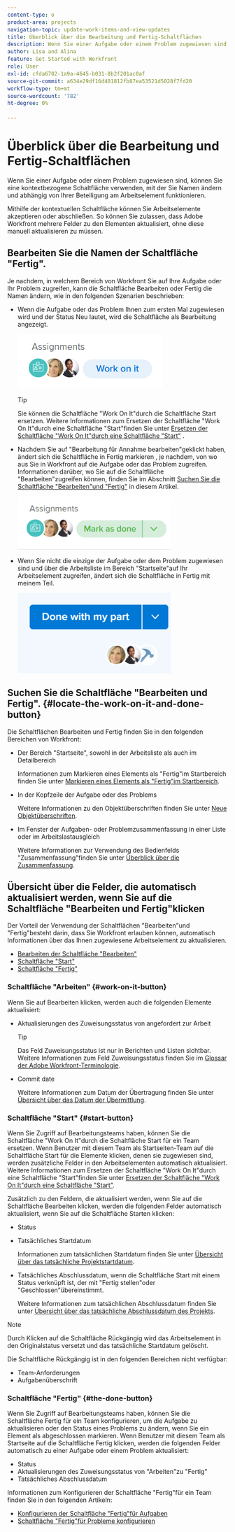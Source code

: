 ```yaml
---
content-type: o
product-area: projects
navigation-topic: update-work-items-and-view-updates
title: Überblick über die Bearbeitung und Fertig-Schaltflächen
description: Wenn Sie einer Aufgabe oder einem Problem zugewiesen sind, können Sie eine kontextbezogene Schaltfläche verwenden, mit der Sie Namen ändern und abhängig von Ihrer Beteiligung am Arbeitselement funktionieren.
author: Lisa and Alina
feature: Get Started with Workfront
role: User
exl-id: cfda6702-1a9a-4645-b031-8b2f201ac0af
source-git-commit: a634e29df16d401812fb87ea53521d5028f7fd20
workflow-type: tm+mt
source-wordcount: '782'
ht-degree: 0%

---
```


# Überblick über die Bearbeitung und Fertig-Schaltflächen

Wenn Sie einer Aufgabe oder einem Problem zugewiesen sind, können Sie eine kontextbezogene Schaltfläche verwenden, mit der Sie Namen ändern und abhängig von Ihrer Beteiligung am Arbeitselement funktionieren.

Mithilfe der kontextuellen Schaltfläche können Sie Arbeitselemente akzeptieren oder abschließen. So können Sie zulassen, dass Adobe Workfront mehrere Felder zu den Elementen aktualisiert, ohne diese manuell aktualisieren zu müssen.

## Bearbeiten Sie die Namen der Schaltfläche &quot;Fertig&quot;.

Je nachdem, in welchem Bereich von Workfront Sie auf Ihre Aufgabe oder Ihr Problem zugreifen, kann die Schaltfläche Bearbeiten oder Fertig die Namen ändern, wie in den folgenden Szenarien beschrieben: 

* Wenn die Aufgabe oder das Problem Ihnen zum ersten Mal zugewiesen wird und der Status Neu lautet, wird die Schaltfläche als Bearbeitung angezeigt.

  ![](assets/nwe-work-on-it-button.png)

  >[!TIP]
  >
  >Sie können die Schaltfläche &quot;Work On It&quot;durch die Schaltfläche Start ersetzen. Weitere Informationen zum Ersetzen der Schaltfläche &quot;Work On It&quot;durch eine Schaltfläche &quot;Start&quot;finden Sie unter [Ersetzen der Schaltfläche &quot;Work On It&quot;durch eine Schaltfläche &quot;Start&quot;](../../people-teams-and-groups/create-and-manage-teams/work-on-it-button-to-start-button.md) .

* Nachdem Sie auf &quot;Bearbeitung für Annahme bearbeiten&quot;geklickt haben, ändert sich die Schaltfläche in Fertig markieren , je nachdem, von wo aus Sie in Workfront auf die Aufgabe oder das Problem zugreifen. Informationen darüber, wo Sie auf die Schaltfläche &quot;Bearbeiten&quot;zugreifen können, finden Sie im Abschnitt [Suchen Sie die Schaltfläche &quot;Bearbeiten&quot;und &quot;Fertig&quot;](#locate-the-work-on-it-and-done-button) in diesem Artikel.

  ![](assets/nwe-mark-as-done-button-350x122.png)

* Wenn Sie nicht die einzige der Aufgabe oder dem Problem zugewiesen sind und über die Arbeitsliste im Bereich &quot;Startseite&quot;auf Ihr Arbeitselement zugreifen, ändert sich die Schaltfläche in Fertig mit meinem Teil.

  ![](assets/home-left-done-with-my-part-button-350x184.png)

## Suchen Sie die Schaltfläche &quot;Bearbeiten und Fertig&quot;. {#locate-the-work-on-it-and-done-button}

Die Schaltflächen Bearbeiten und Fertig finden Sie in den folgenden Bereichen von Workfront:

* Der Bereich &quot;Startseite&quot;, sowohl in der Arbeitsliste als auch im Detailbereich

  Informationen zum Markieren eines Elements als &quot;Fertig&quot;im Startbereich finden Sie unter [Markieren eines Elements als &quot;Fertig&quot;im Startbereich](../../workfront-basics/using-home/using-the-home-area/mark-item-done-in-home.md).

* In der Kopfzeile der Aufgabe oder des Problems

  Weitere Informationen zu den Objektüberschriften finden Sie unter [Neue Objektüberschriften](../../workfront-basics/the-new-workfront-experience/new-object-headers.md).

* Im Fenster der Aufgaben- oder Problemzusammenfassung in einer Liste oder im Arbeitslastausgleich

  Weitere Informationen zur Verwendung des Bedienfelds &quot;Zusammenfassung&quot;finden Sie unter [Überblick über die Zusammenfassung](../../workfront-basics/the-new-workfront-experience/summary-overview.md).

## Übersicht über die Felder, die automatisch aktualisiert werden, wenn Sie auf die Schaltfläche &quot;Bearbeiten und Fertig&quot;klicken

Der Vorteil der Verwendung der Schaltflächen &quot;Bearbeiten&quot;und &quot;Fertig&quot;besteht darin, dass Sie Workfront erlauben können, automatisch Informationen über das Ihnen zugewiesene Arbeitselement zu aktualisieren.

* [Bearbeiten der Schaltfläche &quot;Bearbeiten&quot;](#work-on-it-button)
* [Schaltfläche &quot;Start&quot;](#start-button)
* [Schaltfläche &quot;Fertig&quot;](#the-done-button)

### Schaltfläche &quot;Arbeiten&quot; {#work-on-it-button}

Wenn Sie auf Bearbeiten klicken, werden auch die folgenden Elemente aktualisiert:

* Aktualisierungen des Zuweisungsstatus von angefordert zur Arbeit

  >[!TIP]
  >
  >Das Feld Zuweisungsstatus ist nur in Berichten und Listen sichtbar. Weitere Informationen zum Feld Zuweisungsstatus finden Sie im [Glossar der Adobe Workfront-Terminologie](../../workfront-basics/navigate-workfront/workfront-navigation/workfront-terminology-glossary.md).

* Commit date

  Weitere Informationen zum Datum der Übertragung finden Sie unter [Übersicht über das Datum der Übermittlung](../../manage-work/projects/updating-work-in-a-project/overview-of-commit-dates.md).

### Schaltfläche &quot;Start&quot; {#start-button}

Wenn Sie Zugriff auf Bearbeitungsteams haben, können Sie die Schaltfläche &quot;Work On It&quot;durch die Schaltfläche Start für ein Team ersetzen. Wenn Benutzer mit diesem Team als Startseiten-Team auf die Schaltfläche Start für die Elemente klicken, denen sie zugewiesen sind, werden zusätzliche Felder in den Arbeitselementen automatisch aktualisiert. Weitere Informationen zum Ersetzen der Schaltfläche &quot;Work On It&quot;durch eine Schaltfläche &quot;Start&quot;finden Sie unter [Ersetzen der Schaltfläche &quot;Work On It&quot;durch eine Schaltfläche &quot;Start&quot;](../../people-teams-and-groups/create-and-manage-teams/work-on-it-button-to-start-button.md).

Zusätzlich zu den Feldern, die aktualisiert werden, wenn Sie auf die Schaltfläche Bearbeiten klicken, werden die folgenden Felder automatisch aktualisiert, wenn Sie auf die Schaltfläche Starten klicken:

* Status
* Tatsächliches Startdatum

  Informationen zum tatsächlichen Startdatum finden Sie unter [Übersicht über das tatsächliche Projektstartdatum](../../manage-work/projects/planning-a-project/project-actual-start-date.md).

* Tatsächliches Abschlussdatum, wenn die Schaltfläche Start mit einem Status verknüpft ist, der mit &quot;Fertig stellen&quot;oder &quot;Geschlossen&quot;übereinstimmt.

  Weitere Informationen zum tatsächlichen Abschlussdatum finden Sie unter [Übersicht über das tatsächliche Abschlussdatum des Projekts](../../manage-work/projects/planning-a-project/project-actual-completion-date.md).

>[!NOTE]
>
>Durch Klicken auf die Schaltfläche Rückgängig wird das Arbeitselement in den Originalstatus versetzt und das tatsächliche Startdatum gelöscht.
>
>Die Schaltfläche Rückgängig ist in den folgenden Bereichen nicht verfügbar:
>
>* Team-Anforderungen
>* Aufgabenüberschrift
>

### Schaltfläche &quot;Fertig&quot; {#the-done-button}

Wenn Sie Zugriff auf Bearbeitungsteams haben, können Sie die Schaltfläche Fertig für ein Team konfigurieren, um die Aufgabe zu aktualisieren oder den Status eines Problems zu ändern, wenn Sie ein Element als abgeschlossen markieren. Wenn Benutzer mit diesem Team als Startseite auf die Schaltfläche Fertig klicken, werden die folgenden Felder automatisch zu einer Aufgabe oder einem Problem aktualisiert:

* Status
* Aktualisierungen des Zuweisungsstatus von &quot;Arbeiten&quot;zu &quot;Fertig&quot;
* Tatsächliches Abschlussdatum

Informationen zum Konfigurieren der Schaltfläche &quot;Fertig&quot;für ein Team finden Sie in den folgenden Artikeln:

* [Konfigurieren der Schaltfläche &quot;Fertig&quot;für Aufgaben](../../people-teams-and-groups/create-and-manage-teams/configure-the-done-button-for-tasks.md)
* [Schaltfläche &quot;Fertig&quot;für Probleme konfigurieren](../../people-teams-and-groups/create-and-manage-teams/configure-the-done-button-for-issues.md)
